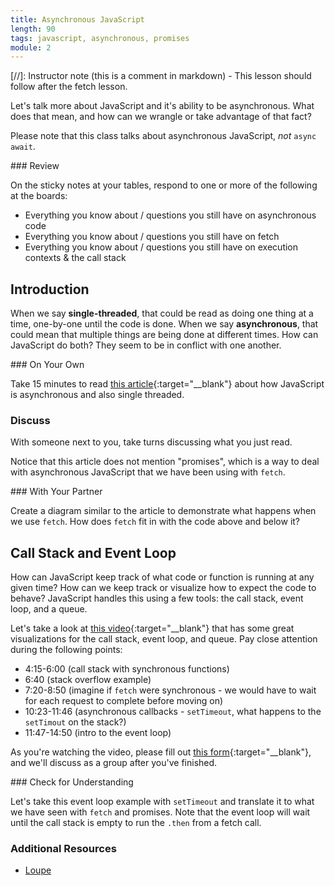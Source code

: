 ```yaml
---
title: Asynchronous JavaScript
length: 90
tags: javascript, asynchronous, promises
module: 2
---
```


[//]: Instructor note (this is a comment in markdown) - This lesson should follow after the fetch lesson.


Let's talk more about JavaScript and it's ability to be asynchronous. What does that mean, and how can we wrangle or take advantage of that fact?

Please note that this class talks about asynchronous JavaScript, _not_ `async await`.

<section class="call-to-action">
### Review

On the sticky notes at your tables, respond to one or more of the following at the boards:
- Everything you know about / questions you still have on asynchronous code
- Everything you know about / questions you still have on fetch
- Everything you know about / questions you still have on execution contexts & the call stack
</section>


## Introduction

When we say **single-threaded**, that could be read as doing one thing at a time, one-by-one until the code is done. When we say **asynchronous**, that could mean that multiple things are being done at different times. How can JavaScript do both? They seem to be in conflict with one another.

<section class="call-to-action">
### On Your Own

Take 15 minutes to read [this article](https://dev.to/steelvoltage/if-javascript-is-single-threaded-how-is-it-asynchronous-56gd){:target="\__blank"} about how JavaScript is asynchronous and also single threaded.

### Discuss

With someone next to you, take turns discussing what you just read.
</section>

Notice that this article does not mention "promises", which is a way to deal with asynchronous JavaScript that we have been using with `fetch`.

<section class="call-to-action">
### With Your Partner

Create a diagram similar to the article to demonstrate what happens when we use `fetch`. How does `fetch` fit in with the code above and below it?
</section>


## Call Stack and Event Loop

How can JavaScript keep track of what code or function is running at any given time? How can we keep track or visualize how to expect the code to behave? JavaScript handles this using a few tools: the call stack, event loop, and a queue.

Let's take a look at [this video](https://www.youtube.com/watch?v=8aGhZQkoFbQ){:target="\__blank"} that has some great visualizations for the call stack, event loop, and queue. Pay close attention during the following points:

* 4:15-6:00 (call stack with synchronous functions)
* 6:40 (stack overflow example)
* 7:20-8:50 (imagine if `fetch` were synchronous - we would have to wait for each request to complete before moving on)
* 10:23-11:46 (asynchronous callbacks - `setTimeout`, what happens to the `setTimout` on the stack?)
* 11:47-14:50 (intro to the event loop)

As you're watching the video, please fill out [this
form](https://docs.google.com/forms/d/e/1FAIpQLScEqls1aeHfgO0h5EbK9b4YDWnmQDz3XoHW1J-5zgDeAz7G5A/viewform?usp=sf_link){:target="\__blank"},
and we'll discuss as a group after you've finished.

<section class="checks-for-understanding">
### Check for Understanding

Let's take this event loop example with `setTimeout` and translate it to what we have seen with `fetch` and promises. Note that the event loop will wait until the call stack is empty to run the `.then` from a fetch call.
</section>

### Additional Resources
* [Loupe](http://latentflip.com/loupe)
